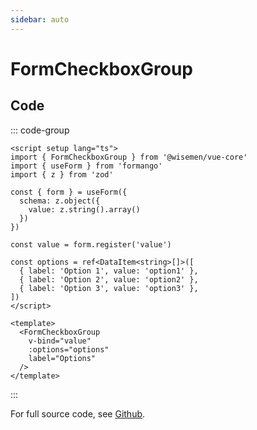 ```yaml
---
sidebar: auto
---
```


# FormCheckboxGroup

<!-- @include: ./form-checkbox-group-meta.md -->

## Code

::: code-group
```vue [Usage]
<script setup lang="ts">
import { FormCheckboxGroup } from '@wisemen/vue-core'
import { useForm } from 'formango'
import { z } from 'zod'

const { form } = useForm({
  schema: z.object({
    value: z.string().array()
  })
})

const value = form.register('value')

const options = ref<DataItem<string>[]>([
  { label: 'Option 1', value: 'option1' },
  { label: 'Option 2', value: 'option2' },
  { label: 'Option 3', value: 'option3' },
])
</script>

<template>
  <FormCheckboxGroup
    v-bind="value"
    :options="options"
    label="Options"
  />
</template>
```
:::

For full source code, see [Github](https://github.com/wisemen-digital/vue-core/blob/main/packages/components/src/components/checkbox/FormCheckboxGroup.vue).
